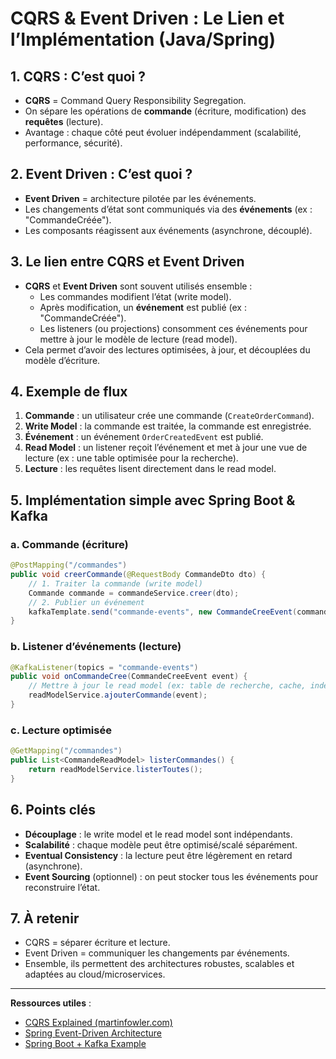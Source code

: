 # CQRS & Event Driven : Le Lien et l’Implémentation (Java/Spring)

## 1. CQRS : C’est quoi ?

- **CQRS** = Command Query Responsibility Segregation.
- On sépare les opérations de **commande** (écriture, modification) des **requêtes** (lecture).
- Avantage : chaque côté peut évoluer indépendamment (scalabilité, performance, sécurité).

## 2. Event Driven : C’est quoi ?

- **Event Driven** = architecture pilotée par les événements.
- Les changements d’état sont communiqués via des **événements** (ex : "CommandeCréée").
- Les composants réagissent aux événements (asynchrone, découplé).

## 3. Le lien entre CQRS et Event Driven

- **CQRS** et **Event Driven** sont souvent utilisés ensemble :
  - Les commandes modifient l’état (write model).
  - Après modification, un **événement** est publié (ex : "CommandeCréée").
  - Les listeners (ou projections) consomment ces événements pour mettre à jour le modèle de lecture (read model).
- Cela permet d’avoir des lectures optimisées, à jour, et découplées du modèle d’écriture.

## 4. Exemple de flux

1. **Commande** : un utilisateur crée une commande (`CreateOrderCommand`).
2. **Write Model** : la commande est traitée, la commande est enregistrée.
3. **Événement** : un événement `OrderCreatedEvent` est publié.
4. **Read Model** : un listener reçoit l’événement et met à jour une vue de lecture (ex : une table optimisée pour la recherche).
5. **Lecture** : les requêtes lisent directement dans le read model.

## 5. Implémentation simple avec Spring Boot & Kafka

### a. Commande (écriture)

```java
@PostMapping("/commandes")
public void creerCommande(@RequestBody CommandeDto dto) {
    // 1. Traiter la commande (write model)
    Commande commande = commandeService.creer(dto);
    // 2. Publier un événement
    kafkaTemplate.send("commande-events", new CommandeCreeEvent(commande.getId(), ...));
}
```

### b. Listener d’événements (lecture)

```java
@KafkaListener(topics = "commande-events")
public void onCommandeCree(CommandeCreeEvent event) {
    // Mettre à jour le read model (ex: table de recherche, cache, index)
    readModelService.ajouterCommande(event);
}
```

### c. Lecture optimisée

```java
@GetMapping("/commandes")
public List<CommandeReadModel> listerCommandes() {
    return readModelService.listerToutes();
}
```

## 6. Points clés

- **Découplage** : le write model et le read model sont indépendants.
- **Scalabilité** : chaque modèle peut être optimisé/scalé séparément.
- **Eventual Consistency** : la lecture peut être légèrement en retard (asynchrone).
- **Event Sourcing** (optionnel) : on peut stocker tous les événements pour reconstruire l’état.

## 7. À retenir

- CQRS = séparer écriture et lecture.
- Event Driven = communiquer les changements par événements.
- Ensemble, ils permettent des architectures robustes, scalables et adaptées au cloud/microservices.

---

**Ressources utiles** :
- [CQRS Explained (martinfowler.com)](https://martinfowler.com/bliki/CQRS.html)
- [Spring Event-Driven Architecture](https://docs.spring.io/spring-framework/reference/integration/events.html)
- [Spring Boot + Kafka Example](https://spring.io/guides/gs/messaging-kafka/)